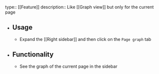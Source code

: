 type:: [[Feature]]
description:: Like [[Graph view]] but only for the current page

- ## Usage
	- Expand the [[Right sidebar]] and then click on the `Page graph` tab
- ## Functionality
	- See the graph of the current page in the sidebar
